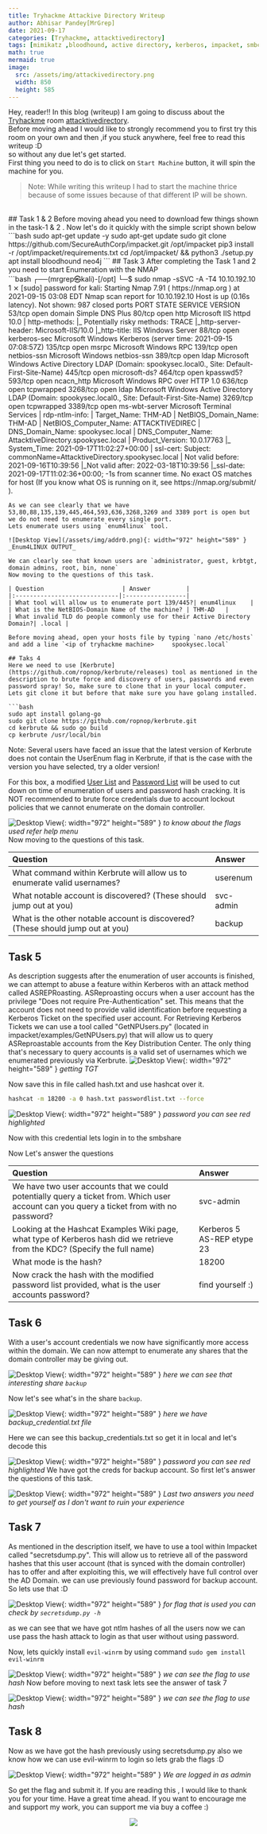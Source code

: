```yaml
---
title: Tryhackme Attackive Directory Writeup
author: Abhisar Pandey[MrGrep]
date: 2021-09-17 
categories: [Tryhackme, attacktivedirectory]
tags: [mimikatz ,bloodhound, active directory, kerberos, impacket, smbclient, winrm, hashcat]
math: true
mermaid: true
image:
  src: /assets/img/attackivedirectory.png
  width: 850
  height: 585
---
```


Hey, reader!! In this blog (writeup) I am going to discuss about the [Tryhackme](https://tryhackme.com) room [attacktivedirectory](https://tryhackme.com/room/attacktivedirectory).<br>
Before moving ahead I would like to strongly recommend you to first try this room on your own and then ,if you stuck anywhere, feel free to read this writeup :D<br>
so without any due let's get started.<br>
First thing you need to do is to click on `Start Machine` button, it will spin the machine for you.
> Note: While writing this writeup I had to start the machine thrice because of some issues because of that different IP will be shown.

<br>
## Task 1 & 2
Before moving ahead you need to download few things shown in the task-1 & 2 .  Now let's do it quickly with the simple script shown below<br>
```bash
sudo apt-get update -y
sudo apt-get update 
sudo git clone https://github.com/SecureAuthCorp/impacket.git /opt/impacket
pip3 install -r /opt/impacket/requirements.txt
cd /opt/impacket/ && python3 ./setup.py 
apt install bloodhound neo4j
```
## Task 3
After completing the Task 1 and 2 you need to start Enumeration with the NMAP<br>
```bash
┌──(mrgrep㉿kali)-[/opt]
└─$ sudo nmap -sSVC -A -T4 10.10.192.10                                  1 ⨯
[sudo] password for kali: 
Starting Nmap 7.91 ( https://nmap.org ) at 2021-09-15 03:08 EDT
Nmap scan report for 10.10.192.10
Host is up (0.16s latency).
Not shown: 987 closed ports
PORT     STATE SERVICE       VERSION
53/tcp   open  domain        Simple DNS Plus
80/tcp   open  http          Microsoft IIS httpd 10.0
| http-methods: 
|_  Potentially risky methods: TRACE
|_http-server-header: Microsoft-IIS/10.0
|_http-title: IIS Windows Server
88/tcp   open  kerberos-sec  Microsoft Windows Kerberos (server time: 2021-09-15 07:08:57Z)
135/tcp  open  msrpc         Microsoft Windows RPC
139/tcp  open  netbios-ssn   Microsoft Windows netbios-ssn
389/tcp  open  ldap          Microsoft Windows Active Directory LDAP (Domain: spookysec.local0., Site: Default-First-Site-Name)
445/tcp  open  microsoft-ds?
464/tcp  open  kpasswd5?
593/tcp  open  ncacn_http    Microsoft Windows RPC over HTTP 1.0
636/tcp  open  tcpwrapped
3268/tcp open  ldap          Microsoft Windows Active Directory LDAP (Domain: spookysec.local0., Site: Default-First-Site-Name)
3269/tcp open  tcpwrapped
3389/tcp open  ms-wbt-server Microsoft Terminal Services
| rdp-ntlm-info: 
|   Target_Name: THM-AD
|   NetBIOS_Domain_Name: THM-AD
|   NetBIOS_Computer_Name: ATTACKTIVEDIREC
|   DNS_Domain_Name: spookysec.local
|   DNS_Computer_Name: AttacktiveDirectory.spookysec.local
|   Product_Version: 10.0.17763
|_  System_Time: 2021-09-17T11:02:27+00:00
| ssl-cert: Subject: commonName=AttacktiveDirectory.spookysec.local
| Not valid before: 2021-09-16T10:39:56
|_Not valid after:  2022-03-18T10:39:56
|_ssl-date: 2021-09-17T11:02:36+00:00; -1s from scanner time.
No exact OS matches for host (If you know what OS is running on it, see https://nmap.org/submit/ ).


``` 
As we can see clearly that we have 53,80,88,135,139,445,464,593,636,3268,3269 and 3389 port is open but we do not need to enumerate every single port.
Lets enumerate users using `enum4linux` tool.

![Desktop View](/assets/img/addr0.png){: width="972" height="589" }
_Enum4LINUX OUTPUT_

We can clearly see that known users are `administrator, guest, krbtgt, domain admins, root, bin, none`
Now moving to the questions of this task.

| Question                      | Answer          |
|:-----------------------------|:-----------------|
| What tool will allow us to enumerate port 139/445?| enum4linux    |
| What is the NetBIOS-Domain Name of the machine? | THM-AD   |
| What invalid TLD do people commonly use for their Active Directory Domain?| .local |

Before moving ahead, open your hosts file by typing `nano /etc/hosts` and add a line `<ip of tryhackme machine>     spookysec.local`

## Taks 4
Here we need to use [Kerbrute](https://github.com/ropnop/kerbrute/releases) tool as mentioned in the description to brute force and discovery of users, passwords and even password spray! So, make sure to clone that in your local computer. 
Lets git clone it but before that make sure you have golang installed.

```bash
sudo apt install golang-go
sudo git clone https://github.com/ropnop/kerbrute.git
cd kerbrute && sudo go build
cp kerbrute /usr/local/bin
```
Note: Several users have faced an issue that the latest version of Kerbrute does not contain the UserEnum flag in Kerbrute, if that is the case with the version you have selected, try a older version!

For this box, a modified [User List](https://raw.githubusercontent.com/Sq00ky/attacktive-directory-tools/master/userlist.txt) and [Password List](https://raw.githubusercontent.com/Sq00ky/attacktive-directory-tools/master/passwordlist.txt) will be used to cut down on time of enumeration of users and password hash cracking. It is NOT recommended to brute force credentials due to account lockout policies that we cannot enumerate on the domain controller.

![Desktop View](/assets/img/addr.png){: width="972" height="589" }
_to know about the flags used refer help menu_
<br>
Now moving to the questions of this task.

| Question                      | Answer          |
|:-----------------------------|:-----------------|
| What command within Kerbrute will allow us to enumerate valid usernames?| userenum    |
| What notable account is discovered? (These should jump out at you) | svc-admin   |
| What is the other notable account is discovered? (These should jump out at you)| backup |

## Task 5
As description suggests after the enumeration of user accounts is finished, we can attempt to abuse a feature within Kerberos with an attack method called ASREPRoasting. ASReproasting occurs when a user account has the privilege "Does not require Pre-Authentication" set. This means that the account does not need to provide valid identification before requesting a Kerberos Ticket on the specified user account.
For Retrieving Kerberos Tickets we can use a tool called "GetNPUsers.py" (located in impacket/examples/GetNPUsers.py) that will allow us to query ASReproastable accounts from the Key Distribution Center. The only thing that's necessary to query accounts is a valid set of usernames which we enumerated previously via Kerbrute.
![Desktop View](/assets/img/addr4.png){: width="972" height="589" }
_getting TGT_

Now save this in file called hash.txt and use hashcat over it.
```bash
hashcat -m 18200 -a 0 hash.txt passwordlist.txt --force
```

![Desktop View](/assets/img/addr_pss.png){: width="972" height="589" }
_password you can see red highlighted_

Now with this credential lets login in to the smbshare

Now Let's answer the questions

| Question                      | Answer          |
|:-----------------------------|:-----------------|
| We have two user accounts that we could potentially query a ticket from. Which user account can you query a ticket from with no password?| svc-admin   |
| Looking at the Hashcat Examples Wiki page, what type of Kerberos hash did we retrieve from the KDC? (Specify the full name) | Kerberos 5 AS-REP etype 23  |
|What mode is the hash?| 18200 | 
| Now crack the hash with the modified password list provided, what is the user accounts password? | find yourself :)



## Task 6
With a user's account credentials we now have significantly more access within the domain. We can now attempt to enumerate any shares that the domain controller may be giving out.

![Desktop View](/assets/img/addr2.png){: width="972" height="589" }
_here we can see that interesting share `backup`_

Now let's see what's in the share `backup`.


![Desktop View](/assets/img/addr1.png){: width="972" height="589" }
_here we have backup_credential.txt file_

Here we can see this backup_credentials.txt so get it in local and let's decode this 

![Desktop View](/assets/img/addr3.png){: width="972" height="589" }
_password you can see red highlighted_
We have got the creds for backup account. So first let's answer the questions of this task.

![Desktop View](/assets/img/addr5.png){: width="972" height="589" }
_Last two answers you need to get yourself as I don't want to ruin your experience_

## Task 7

As mentioned in the description itself, we have to use a tool within Impacket called "secretsdump.py". This will allow us to retrieve all of the password hashes that this user account (that is synced with the domain controller) has to offer and after exploiting this, we will effectively have full control over the AD Domain. we can use previously found password for backup account.
So lets use that :D

![Desktop View](/assets/img/addr6.png){: width="972" height="589" }
_for flag that is used you can check by `secretsdump.py -h`_

as we can see that we have got ntlm hashes of all the users now we can use pass the hash attack to login as that user without using password.

Now, lets quickly install `evil-winrm` by using command `sudo gem install evil-winrm` 

![Desktop View](/assets/img/addr7.png){: width="972" height="589" }
_we can see the flag to use hash_
Now before moving to next task lets see the answer of task 7

![Desktop View](/assets/img/addr8.png){: width="972" height="589" }
_we can see the flag to use hash_

## Task 8

Now as we have got the hash previously using secretsdump.py also we know how we can use evil-winrm to login so lets grab the flags :D

![Desktop View](/assets/img/addr9.png){: width="972" height="589" }
_We are logged in as admin_

So get the flag and submit it.
If you are reading this , I would like to thank you for your time. Have a great time ahead.
If you want to encourage me and support my work, you can support me via buy a coffee :)
<br>
<center><a href="https://www.buymeacoffee.com/0xMrGrep"><img src="https://img.buymeacoffee.com/button-api/?text=Buy me a coffee&emoji=&slug=0xMrGrep&button_colour=ff0000&font_colour=ffffff&font_family=Lato&outline_colour=ffffff&coffee_colour=FFDD00"></a></center>





